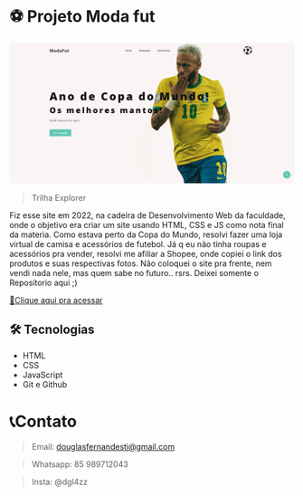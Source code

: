 # ⚽ Projeto Moda fut

![preview.png](./.github/preview.png)

> Trilha Explorer

Fiz esse site em 2022, na cadeira de Desenvolvimento Web da faculdade, onde o objetivo era criar um site usando HTML, CSS e JS como nota final da materia.
Como estava perto da Copa do Mundo, resolvi fazer uma loja virtual de camisa e acessórios de futebol. Já q eu não tinha roupas e acessórios pra vender, resolvi me afiliar a Shopee, onde copiei o link dos produtos e suas respectivas fotos.
Não coloquei o site pra frente, nem vendi nada nele, mas quem sabe no futuro.. rsrs.
Deixei somente o Reposítorio aqui ;)

[🔗Clique aqui pra acessar](https://douglasffjw.github.io/ModaFut/)

## 🛠 Tecnologias

- HTML
- CSS 
- JavaScript
- Git e Github

# 📞Contato
 
> Email: douglasfernandesti@gmail.com

> Whatsapp: 85 989712043 

> Insta: @dgl4zz

